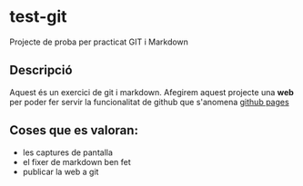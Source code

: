 # test-git
Projecte de proba per practicat GIT i Markdown


## Descripció

Aquest és un exercici de git i markdown. Afegirem aquest projecte una **web** per poder fer servir la funcionalitat de github que s'anomena [github pages](https://pages.github.com/)

## Coses que es valoran:

* les captures de pantalla
* el fixer de markdown ben fet
* publicar la web a git